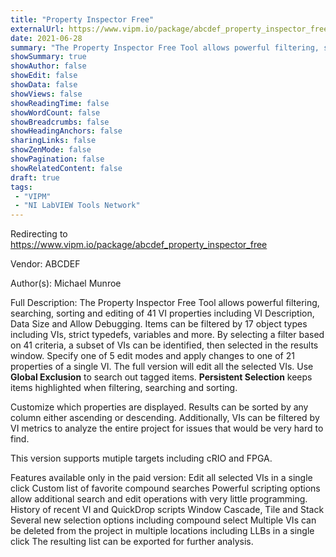 ```yaml
---
title: "Property Inspector Free"
externalUrl: https://www.vipm.io/package/abcdef_property_inspector_free
date: 2021-06-28
summary: "The Property Inspector Free Tool allows powerful filtering, searching, sorting and editing of 41 VI properties including VI Description, Data Size and Allow Debugging."
showSummary: true
showAuthor: false
showEdit: false
showData: false
showViews: false
showReadingTime: false
showWordCount: false
showBreadcrumbs: false
showHeadingAnchors: false
sharingLinks: false
showZenMode: false
showPagination: false
showRelatedContent: false
draft: true
tags:
 - "VIPM"
 - "NI LabVIEW Tools Network"
---
```


Redirecting to https://www.vipm.io/package/abcdef_property_inspector_free

Vendor: ABCDEF

Author(s): Michael Munroe
 
Full Description:
The Property Inspector Free Tool allows powerful filtering, searching, sorting and editing of 41 VI properties including VI Description, Data Size and Allow Debugging.  Items can be filtered by 17 object types including VIs, strict typedefs, variables and more.  By selecting a filter based on 41 criteria, a subset of VIs can be identified, then selected in the results window.  Specify one of 5 edit modes and apply changes to one of 21 properties of a single VI.  The full version will edit all the selected VIs.   Use **Global Exclusion** to search out tagged items.  **Persistent Selection** keeps items highlighted when filtering, searching and sorting.

Customize which properties are displayed.  Results can be sorted by any column either ascending or descending.  Additionally, VIs can be filtered by VI metrics to analyze the entire project for issues that would be very hard to find. 

This version supports mutiple targets including cRIO and FPGA.

Features available only in the paid version:
Edit all selected VIs in a single click
Custom list of favorite compound searches
Powerful scripting options allow additional search and edit operations with very little programming.
History of recent VI and QuickDrop scripts
Window Cascade, Tile and Stack
Several new selection options including compound select
Multiple VIs can be deleted from the project in multiple locations including LLBs in a single click
The resulting list can be exported for further analysis.